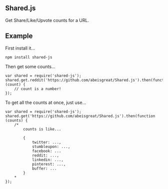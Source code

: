 Shared.js
---------

Get Share/Like/Upvote counts for a URL.

Example
-------
First install it...

`npm install shared-js`

Then get some counts...

    var shared = require('shared-js');
    shared.get.reddit('https://github.com/abeisgreat/Shared.js').then(function (count) {
        // count is a number!
    });
    
To get all the counts at once, just use...

    var shared = require('shared-js');
    shared.get('https://github.com/abeisgreat/Shared.js').then(function (counts) {
        /*
            counts is like...

            {
                twitter: ...,
                stumbleupon: ...,
                facebook: ...
                reddit: ...,
                linkedin: ...,
                pinterest: ...,
                buffer: ...
            }
        *
    });
